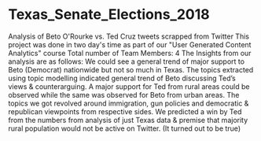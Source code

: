 # Texas_Senate_Elections_2018

Analysis of Beto O'Rourke vs. Ted Cruz tweets scrapped from Twitter
This project was done in two day's time as part of our "User Generated Content Analytics" course
Total number of Team Members: 4
The Insights from our analysis are as follows:
We could see a general trend of major support to Beto (Democrat) nationwide but not so much in Texas.
The topics extracted using topic modelling indicated general trend of Beto discussing Ted’s views & counterarguing.
A major support for Ted from rural areas could be observed while the same was observed for Beto from urban areas.
The topics we got revolved around immigration, gun policies and democratic & republican viewpoints from respective sides.
We predicted a win by Ted from the numbers from analysis of just Texas data & premise that majority rural population would not be active on Twitter. (It turned out to be true)
